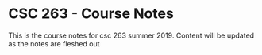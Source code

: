 # CSC 263 - Course Notes

This is the course notes for csc 263 summer 2019.  Content will be updated as the notes are fleshed out

